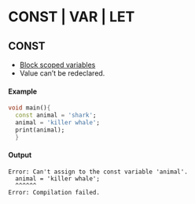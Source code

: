 # CONST | VAR | LET


## CONST
- [Block scoped variables](https://www.section.io/engineering-education/variables-in-javascript/#:~:text=Block%20scoped%20variables%3A%20A%20block,block%20is%20inside%20a%20function.) 
 - Value can’t be redeclared.

#### Example
```dart
void main(){
  const animal = 'shark';
  animal = 'killer whale';
  print(animal);
  }
```

#### Output
```
Error: Can't assign to the const variable 'animal'.
  animal = 'killer whale';
  ^^^^^^
Error: Compilation failed.

```


